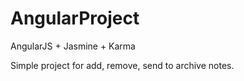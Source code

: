 # AngularProject
AngularJS + Jasmine + Karma

Simple project for add, remove, send to archive notes.